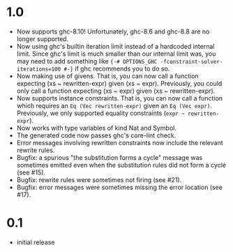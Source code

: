 # 1.0
* Now supports ghc-8.10! Unfortunately, ghc-8.6 and ghc-8.8 are no longer
  supported.
* Now using ghc's builtin iteration limit instead of a hardcoded internal
  limit. Since ghc's limit is much smaller than our internal limit was, you may
  need to add something like `{-# OPTIONS_GHC -fconstraint-solver-iterations=100 #-}`
  if ghc recommends you to do so.
* Now making use of givens. That is, you can now call a function expecting
  (xs ~ rewritten-expr) given (xs ~ expr). Previously, you could only call a
  function expecting (xs ~ expr) given (xs ~ rewritten-expr).
* Now supports instance constraints. That is, you can now call a function which
  requires an `Eq (Vec rewritten-expr)` given an `Eq (Vec expr)`. Previously,
  we only supported equality constraints (`expr ~ rewritten-expr`).
* Now works with type variables of kind Nat and Symbol.
* The generated code now passes ghc's core-lint check.
* Error messages involving rewritten constraints now include the relevant
  rewrite rules.
* Bugfix: a spurious "the substitution forms a cycle" message was sometimes
  emitted even when the substitution rules did not form a cycle (see #15).
* Bugfix: rewrite rules were sometimes not firing (see #21).
* Bugfix: error messages were sometimes missing the error location (see #17).

# 0.1
* initial release
